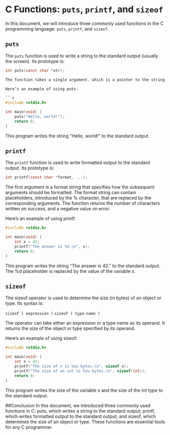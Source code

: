 # C Functions: `puts`, `printf`, and `sizeof`

In this document, we will introduce three commonly used functions in the C programming language: `puts`, `printf`, and `sizeof`.

## `puts`

The `puts` function is used to write a string to the standard output (usually the screen). Its prototype is:

```c
int puts(const char *str);

The function takes a single argument, which is a pointer to the string to be written. The string must be null-terminated. The function returns a non-negative value on success, and EOF on error.

Here’s an example of using puts:

```c
#include <stdio.h>

int main(void) {
    puts("Hello, world!");
    return 0;
}
```

This program writes the string "Hello, world!" to the standard output.

## `printf`
The `printf` function is used to write formatted output to the standard output. Its prototype is:

```c
int printf(const char *format, ...);
```

The first argument is a format string that specifies how the subsequent arguments should be formatted. The format string can contain placeholders, introduced by the % character, that are replaced by the corresponding arguments. The function returns the number of characters written on success, and a negative value on error.

Here’s an example of using printf:

```c
#include <stdio.h>

int main(void) {
    int x = 42;
    printf("The answer is %d.\n", x);
    return 0;
}
```

This program writes the string "The answer is 42." to the standard output. The %d placeholder is replaced by the value of the variable x.

## `sizeof`
The sizeof operator is used to determine the size (in bytes) of an object or type. Its syntax is:

`sizeof ( expression )`
`sizeof ( type-name )`

The operator can take either an expression or a type name as its operand. It returns the size of the object or type specified by its operand.

Here’s an example of using sizeof:

```c
#include <stdio.h>

int main(void) {
    int x = 42;
    printf("The size of x is %zu bytes.\n", sizeof x);
    printf("The size of an int is %zu bytes.\n", sizeof(int));
    return 0;
}
```

This program writes the size of the variable x and the size of the int type to the standard output.

##Conclusion
In this document, we introduced three commonly used functions in C: puts, which writes a string to the standard output; printf, which writes formatted output to the standard output; and sizeof, which determines the size of an object or type. These functions are essential tools for any C programmer.
